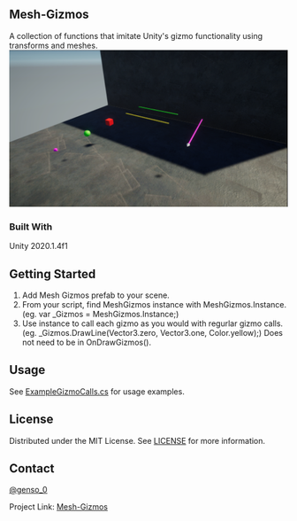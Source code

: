 <!-- ABOUT THE PROJECT -->
## Mesh-Gizmos
A collection of functions that imitate Unity's gizmo functionality using transforms and meshes.
![alt text](https://github.com/Genso-0/Mesh-Gizmos/blob/master/Assets/Mesh%20Gizmos/Info/Images/Gizmos.PNG)

### Built With
Unity 2020.1.4f1

<!-- GETTING STARTED -->
## Getting Started
1) Add Mesh Gizmos prefab to your scene.
2) From your script, find MeshGizmos instance with MeshGizmos.Instance.  (eg. var _Gizmos = MeshGizmos.Instance;)
3) Use instance to call each gizmo as you would with regurlar gizmo calls. (eg. _Gizmos.DrawLine(Vector3.zero, Vector3.one, Color.yellow);) Does not need to be in OnDrawGizmos().

<!-- USAGE EXAMPLES -->
## Usage
See [ExampleGizmoCalls.cs](https://github.com/Genso-0/Mesh-Gizmos/blob/master/Assets/Mesh%20Gizmos/ExampleGizmoCalls.cs) for usage examples.

<!-- LICENSE -->
## License

Distributed under the MIT License. See [LICENSE](https://github.com/Genso-0/Mesh-Gizmos/blob/master/LICENSE) for more information.

<!-- CONTACT -->
## Contact

[@genso_0](https://twitter.com/genso_0)

Project Link: [Mesh-Gizmos](https://github.com/Genso-0/Mesh-Gizmos)
